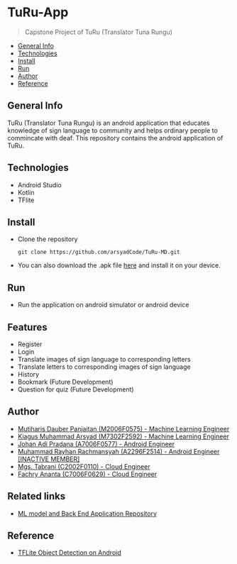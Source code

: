# TuRu-App
> Capstone Project of TuRu (Translator Tuna Rungu)

 - [General Info](#General-Info)
 - [Technologies](#Technologies)
 - [Install](#Install)
 - [Run](#Run)
 - [Author](#Author)
 - [Reference](#Reference)

## General Info
TuRu (Translator Tuna Rungu) is an android application that educates knowledge of sign language to community and helps ordinary people to commincate with deaf. This repository contains the android application of TuRu.

## Technologies
- Android Studio
- Kotlin
- TFlite

## Install
- Clone the repository
  ```
  git clone https://github.com/arsyadCode/TuRu-MD.git
  ```
- You can also download the .apk file [here](https://github.com/arsyadCode/TuRu-MD/raw/master/app/release/app-release.apk) and install it on your device.

## Run
- Run the application on android simulator or android device

## Features
- Register
- Login
- Translate images of sign language to corresponding letters
- Translate letters to corresponding images of sign language
- History
- Bookmark  (Future Development)
- Question for quiz (Future Development)

## Author
- [Mutiharis Dauber Panjaitan (M2006F0575) - Machine Learning Engineer](https://github.com/mutiharisp)
- [Kiagus Muhammad Arsyad (M7302F2592) - Machine Learning Engineer](https://github.com/arsyadCode)
- [Johan Adi Pradana (A7006F0577) - Android Engineer](https://github.com/JohanZERO)
- [Muhammad Rayhan Rachmansyah (A2296F2514) - Android Engineer [INACTIVE MEMBER]]()
- [Mgs. Tabrani (C2002F0110) - Cloud Engineer](https://github.com/mgstabrani)
- [Fachry Ananta (C7006F0629) - Cloud Engineer](https://github.com/fachryaa)

## Related links
- [ML model and Back End Application Repository](https://github.com/arsyadCode/TuRu-ML_CC.git)

## Reference
- [TFLite Object Detection on Android](https://developers.google.com/codelabs/tflite-object-detection-android#7)
